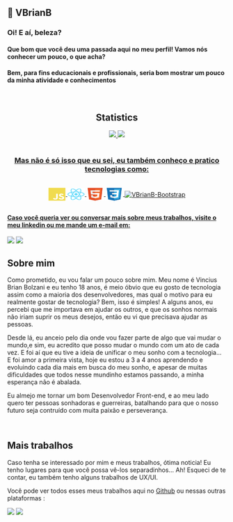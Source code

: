 ## 🚀 VBrianB 


<h3 > Oi! E aí, beleza? </h3>
<h4> Que bom que você deu uma passada aqui no meu perfil! Vamos nós conhecer um pouco, o que acha?</h4>

<h4> Bem, para fins educacionais e profissionais, seria bom mostrar um pouco da minha atividade e conhecimentos</h4>


<br />
<h2 align="center"> Statistics</h2>


    


<div align="center">
  <a href="https://github.com/VBrianB">
  <img height="180em" src="https://github-readme-stats.vercel.app/api?username=VBrianB&show_icons=true&theme=radical&include_all_commits=true&count_private=true"/>
  <img height="180em" src="https://github-readme-stats.vercel.app/api/top-langs/?username=VBrianB&layout=compact&langs_count=7&theme=radical"/>
</div>

<br />
<h3 align="center"> Mas não é só isso que eu sei, eu também conheço e pratico tecnologias como: </h3>

<div style="display: inline_block" align="center"><br>
  <img align="center" alt="VBrianB-Js" height="30" width="40" src="https://raw.githubusercontent.com/devicons/devicon/master/icons/javascript/javascript-plain.svg">
  <img align="center" alt="VBrianB-React" height="30" width="40" src="https://raw.githubusercontent.com/devicons/devicon/master/icons/react/react-original.svg">
  <img align="center" alt="VBrianB-HTML" height="30" width="40" src="https://raw.githubusercontent.com/devicons/devicon/master/icons/html5/html5-original.svg">
  <img align="center" alt="VBrianB-CSS" height="30" width="40" src="https://raw.githubusercontent.com/devicons/devicon/master/icons/css3/css3-original.svg">
   <img align="center" alt="VBrianB-Bootstrap" height="40" width="40" src="https://cdn.jsdelivr.net/gh/devicons/devicon/icons/bootstrap/bootstrap-original.svg">
 
  ## 
  </div>
  <div>
  <h4 align="left"> Caso você queria ver ou conversar mais sobre meus trabalhos, visite o meu linkedin ou me mande um e-mail em:</h4>
   <a href="https://www.linkedin.com/in/viniciusbolzani/" target="_blank"><img src="https://img.shields.io/badge/-LinkedIn-%230077B5?style=for-the-badge&logo=linkedin&logoColor=white" target="_blank"></a> 
  <a href = "mailto:viniciusbbolzanidev@gmail.com"><img src="https://img.shields.io/badge/-Gmail-%23333?style=for-the-badge&logo=gmail&logoColor=white" target="_blank"></a>
  
</div>

## Sobre mim

Como prometido, eu vou falar um pouco sobre mim. Meu nome é Vincius Brian Bolzani e eu tenho 18 anos, é meio óbvio que eu gosto de tecnologia assim como a maioria dos desenvolvedores, mas qual o motivo para eu realmente gostar de tecnologia? Bem, isso é simples! A alguns anos, eu percebi que me importava em ajudar os outros, e que os sonhos normais não iriam suprir os meus desejos, então eu vi que precisava ajudar as pessoas.

Desde lá, eu anceio pelo dia onde vou fazer parte de algo que vai mudar o mundo,e sim, eu acredito que posso mudar o mundo com um ato de cada vez. E foi aí que eu tive a ideia de unificar o meu sonho com a tecnologia... E foi amor a primeira vista, hoje eu estou a 3 a 4 anos aprendendo e evoluindo cada dia mais em busca do meu sonho, e apesar de muitas dificuldades que todos nesse mundinho estamos passando, a minha esperança não é abalada.

Eu almejo me tornar um bom Desenvolvedor Front-end, e ao meu lado quero ter pessoas sonhadoras e guerreiras, batalhando para que o nosso futuro seja contruído com muita paixão e perseverança.

<br />

## Mais trabalhos

Caso tenha se interessado por mim e meus trabalhos, ótima noticia! Eu tenho lugares para que você possa vê-los separadinhos...
Ah! Esqueci de te contar, eu também tenho alguns trabalhos de UX/UI.

Você pode ver todos esses meus trabalhos aqui no <a href ="https://github.com/VBrianB?tab=repositories">Github</a> ou nessas outras plataformas :

<a href="https://www.instagram.com/vbrian_b/" target="_blank"><img src="https://img.shields.io/badge/-Instagram-%23E4405F?style=for-the-badge&logo=instagram&logoColor=white" target="_blank"></a>
<a href="https://dribbble.com/ViniciusBDev" target="_blank"><img src="https://img.shields.io/badge/Dribbble-EA4C89?style=for-the-badge&logo=dribbble&logoColor=white"></a>




